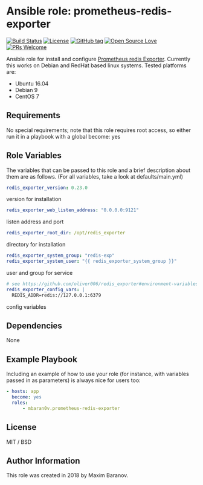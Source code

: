 # Ansible role: prometheus-redis-exporter

[![Build Status](https://travis-ci.org/mbaran0v/ansible-role-prometheus-redis-exporter.svg?branch=master)](https://travis-ci.org/mbaran0v/ansible-role-prometheus-redis-exporter) [![License](https://img.shields.io/badge/license-MIT%20License-brightgreen.svg)](https://opensource.org/licenses/MIT) [![GitHub tag](https://img.shields.io/github/tag/mbaran0v/anansible-role-prometheus-redis-exporter.svg)](https://github.com/mbaran0v/ansible-role-prometheus-redis-exporter/tags) [![Open Source Love](https://badges.frapsoft.com/os/v1/open-source.svg?v=103)](https://github.com/ellerbrock/open-source-badges/) [![PRs Welcome](https://img.shields.io/badge/PRs-welcome-brightgreen.svg?style=flat-square)](http://makeapullrequest.com)

Ansible role for install and configure [Prometheus redis Exporter](https://github.com/oliver006/redis_exporter). Currently this works on Debian and RedHat based linux systems. Tested platforms are:

* Ubuntu 16.04
* Debian 9
* CentOS 7

Requirements
------------

No special requirements; note that this role requires root access, so either run it in a playbook with a global become: yes

Role Variables
--------------

The variables that can be passed to this role and a brief description about them are as follows. (For all variables, take a look at defaults/main.yml)

```yaml
redis_exporter_version: 0.23.0
```
version for installation

```yaml
redis_exporter_web_listen_address: "0.0.0.0:9121"
```
listen address and port

```yaml
redis_exporter_root_dir: /opt/redis_exporter
```
directory for installation

```yaml
redis_exporter_system_group: "redis-exp"
redis_exporter_system_user: "{{ redis_exporter_system_group }}"
```
user and group for service

```yaml
# see https://github.com/oliver006/redis_exporter#environment-variables
redis_exporter_config_vars: |
  REDIS_ADDR=redis://127.0.0.1:6379
```
config variables

Dependencies
------------

None

Example Playbook
----------------

Including an example of how to use your role (for instance, with variables passed in as parameters) is always nice for users too:

```yaml
- hosts: app
  become: yes
  roles:
      - mbaran0v.prometheus-redis-exporter
```

License
-------

MIT / BSD

Author Information
------------------

This role was created in 2018 by Maxim Baranov.
